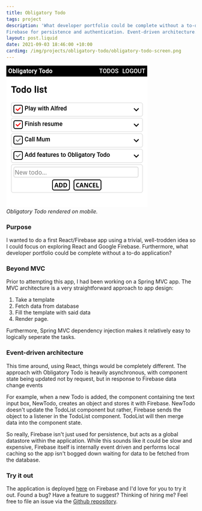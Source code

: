 ```yaml
---
title: Obligatory Todo
tags: project
description: 'What developer portfolio could be complete without a to-do app? Uses React,
Firebase for persistence and authentication. Event-driven architecture.'
layout: post.liquid
date: 2021-09-03 18:46:00 +10:00
cardimg: /img/projects/obligatory-todo/obligatory-todo-screen.png
---
```

![Screenshot of jasont.dev rendered on mobile](/img/projects/obligatory-todo/obligatory-todo-screen.png)  
*Obligatory Todo rendered on mobile.*  
### Purpose
I wanted to do a first React/Firebase app using a trivial, well-trodden idea so I could
focus on exploring React and Google Firebase. Furthermore, what developer portfolio could be complete
without a to-do application?

### Beyond MVC
Prior to attempting this app, I had been working on a Spring MVC app. The MVC architecture is
a very straightforward approach to app design:
1. Take a template
2. Fetch data from database
3. Fill the template with said data
4. Render page.

Furthermore, Spring MVC dependency injection makes it relatively easy to logically seperate the tasks.  
### Event-driven architecture
This time around, using React, things would be completely different. The approach with Obligatory Todo is heavily asynchronous, with component state being updated not by 
request, but in response to Firebase data change events

For example, when a new Todo is added, the component containing tne text input box, NewTodo, creates an object and stores it with Firebase. NewTodo doesn't update the TodoList component but rather, Firebase sends the object to a listener in the TodoList component. TodoList will then merge data into the component state.
  
So really, Firebase isn't just used for persistence, but acts as a global datastore within the application. While this sounds like it could be slow and expensive, Firebase itself is internally event driven and performs local caching so the app isn't bogged down waiting for data to be fetched from the database.
### Try it out
The application is deployed [here](https://todo.jasont.dev/) on Firebase and I'd love for you to try it out. Found a bug? Have a feature to suggest? Thinking of hiring me? Feel free to file an issue via the [Github repository](https://github.com/jasontdev/obligatory-todo).

